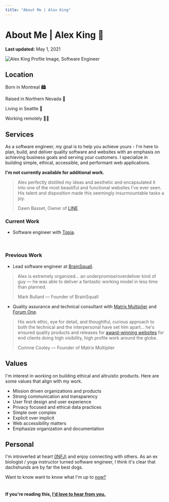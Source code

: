 ```yaml
---
title: "About Me | Alex King"
---
```


# **About Me** | Alex King 👋

**Last updated:** May 1, 2021

<img src="assets/alex-king-software-developer-photo.jpg" alt="Alex King Profile Image, Software Engineer" />

## Location

Born in Montreal 🏙

Raised in Northern Nevada 🌄

Living in Seattle 🌇

Working remotely 👨‍💻

## Services

As a software engineer, my goal is to help you achieve yours - I'm here to plan, build, and deliver quality software and websites with an emphasis on achieving business goals and serving your customers. I specialize in building simple, ethical, accessible, and performant web applications.

**I'm not currently available for additional work.**

<!-- If you're looking to plan or prototype a new project, working on wireframes or designs, building an minimum viable product (MVP), or expanding an existing product, [let's talk](/contact)! -->

> Alex perfectly distilled my ideas and aesthetic and encapsulated it into one of the most beautiful and functional websites I've ever seen. His talent and disposition made this seemingly insurmountable tasks a joy.
>
> Dawn Basset, Owner of [LINE](/writing/line)

### **Current Work**

- Software engineer with <a href="https://topia.io/" target="_blank" rel="noopener noreferrer">Topia</a>.

<br>

### **Previous Work**

- Lead software engineer at <a href="https://brainsquall.co" target="_blank" rel="noopener noreferrer">BrainSquall</a>.

> Alex is extremely organized... an underpromise/overdeliver kind of guy — he was able to deliver a fantastic working model in less time than planned.
>
> Mark Bullard — Founder of BrainSquall

- Quality assurance and technical consultant with <a href="https://matrixmultiplier.com" target="_blank" rel="noopener noreferrer">Matrix Multiplier</a> and <a href="https://forumone.com" target="_blank" rel="noopener noreferrer">Forum One</a>.

> His work ethic, eye for detail, and thoughtful, curious approach to both the technical and the interpersonal have set him apart... he's ensured quality products and releases for <a href="https://www.forumone.com/ideas/forum-one-webawards-results/" target="_blank" rel="noopener noreferrer">award-winning websites</a> for end clients doing high visibility, high profile work around the globe.
>
> Corinne Cooley — Founder of Matrix Multiplier

## Values

I'm interest in working on building ethical and altruistic products. Here are some values that align with my work.

<a id="values" href="#values" ></a>

- Mission driven organizations and products
- Strong communication and transparency
- User first design and user experience
- Privacy focused and ethical data practices
- Simple over complex
- Explicit over implicit
- Web accessibility matters
- Emphasize organization and documentation

<!-- Testimonial - Corinne -->

<!-- > Insert testimonial here.
>
> Mark Bullard, Founder [BrainSquall](/writing/brainsquall) -->

<!-- [Interesting in working with me?](/contact) I offer free initial consultations so we can assess if working together is a good fit.  -->

## Personal

I'm introverted at heart <a href="https://www.16personalities.com/infj-personality" target="_blank" rel="noopener noreferrer">(INFJ)</a> and enjoy connecting with others. As an ex biologist / yoga instructor turned software engineer, I think it's clear that dachshunds are by far the best dogs.

Want to know want to know what I'm up to [now?](/now)

#### <br/> If you're reading this, [I'd love to hear from you.](/contact)
